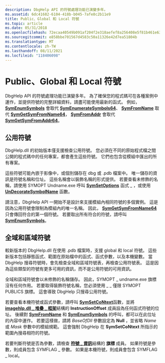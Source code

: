 ```yaml
---
description: DbgHelp API 的符號處理功能已演變多年。
ms.assetid: 6dc41682-6104-418b-b045-7afe8c2b11e9
title: Public、Global 和 Local 符號
ms.topic: article
ms.date: 05/31/2018
ms.openlocfilehash: 72ecaa40549b091af204f2e318aefef8a256408e5f81b461e63a54c333719dd5
ms.sourcegitcommit: e858bbe701567d4583c50a11326e42d7ea51804b
ms.translationtype: MT
ms.contentlocale: zh-TW
ms.lasthandoff: 08/11/2021
ms.locfileid: "118406098"
---
```

# <a name="public-global-and-local-symbols"></a>Public、Global 和 Local 符號

DbgHelp API 的符號處理功能已演變多年。 為了確保您的程式碼可在各種案例中運作，並提供符號的完整詳細資料，請盡可能使用最新的函式。 例如， [**SymEnumSymbols**](/windows/desktop/api/Dbghelp/nf-dbghelp-symenumsymbols) 會取代 [**SymEnumerateSymbols64**](/windows/desktop/api/Dbghelp/nf-dbghelp-symenumeratesymbols)、 [**SymFromName**](/windows/desktop/api/Dbghelp/nf-dbghelp-symfromname) 取代 [**SymGetSymFromName64**](/windows/desktop/api/Dbghelp/nf-dbghelp-symgetsymfromname)， [**SymFromAddr**](/windows/desktop/api/Dbghelp/nf-dbghelp-symfromaddr) 會取代 [**SymGetSymFromAddr64**](/windows/desktop/api/Dbghelp/nf-dbghelp-symgetsymfromaddr)。

## <a name="public-symbols"></a>公用符號

DbgHelp.dll 的初始版本僅支援檢查公用符號。 您必須在不同的原始程式檔之間公開的程式碼中的任何專案，都會產生這些符號。 它們也包含從模組中匯出的所有專案。

這些符號可能內嵌于影像中，或個別儲存在 dbg 或 .pdb 檔案中。 唯一儲存的資訊是符號名稱和位址。 這些名稱會以裝飾名稱的形式提供。 若要查看未修飾的名稱，請使用 SYMOPT Undname.exe 呼叫 [**SymSetOptions**](/windows/desktop/api/Dbghelp/nf-dbghelp-symsetoptions) 函式 \_ ，或使用 [**UnDecorateSymbolName**](/windows/desktop/api/Dbghelp/nf-dbghelp-undecoratesymbolname) 函數。

請注意，DbgHelp API 一開始不是設計來支援模組內相同符號的多個實例。 這是因為公用符號會限制為模組內的唯一名稱。 因此， [**SymGetSymFromName64**](/windows/desktop/api/Dbghelp/nf-dbghelp-symgetsymfromname) 只會傳回符合的第一個符號。 若要取出所有符合的符號，請呼叫 [**SymEnumSymbols**](/windows/desktop/api/Dbghelp/nf-dbghelp-symenumsymbols)。

## <a name="global-and-local-symbols"></a>全域和區域符號

較新版本的 DbgHelp.dll 在使用 .pdb 檔案時，支援 global 和 local 符號。 這些新版本包括靜態函式、範圍在原始檔中的函式、函式參數，以及本機變數。 當 DbgHelp 搜尋符號時，會先檢查全域和區域符號表，再檢查公用符號表。 這是因為這些類型的符號有更多可用的資訊，而不是公用符號的可用資訊。

全域和區域符號會以未修飾的名稱儲存。 因此，SYMOPT \_ undname.exe 旗標沒有任何作用。 若要取得裝飾符號名稱，您必須使用 \_ \_ 僅限 SYMOPT PUBLICS 旗標。 這會導致 DbgHelp 只搜尋公用符號。

若要查看本機符號或函式參數，請呼叫 [**SymSetCoNtext**](/windows/desktop/api/Dbghelp/nf-dbghelp-symsetcontext)函數，並將 [**imagehlp.dll \_ 堆疊 \_ 框架**](/windows/desktop/api/DbgHelp/ns-dbghelp-imagehlp_stack_frame)結構的 **InstructionOffset** 成員設為任何函式符號的位址。 後續對 [**SymFromName**](/windows/desktop/api/Dbghelp/nf-dbghelp-symfromname) 和 [**SymEnumSymbols**](/windows/desktop/api/Dbghelp/nf-dbghelp-symenumsymbols) 的呼叫，都可以在此位址的內容中運作。 若要這樣做，請將 *BaseOfDll* 參數設定為 **Null** ，並省略 *Name* 或 *Mask* 參數中的模組規範。 這會強制 DbgHelp 在 **SymSetCoNtext** 所指示的範圍內搜尋相符的符號。

若要判斷符號是否為參數，請檢查 [**符號 \_ 資訊**](/windows/desktop/api/DbgHelp/ns-dbghelp-symbol_info)結構的 **旗標** 成員。 如果符號是參數，則成員包含 SYMFLAG \_ 參數。 如果是本機符號，則成員會包含 SYMFLAG \_ local。

 

 



